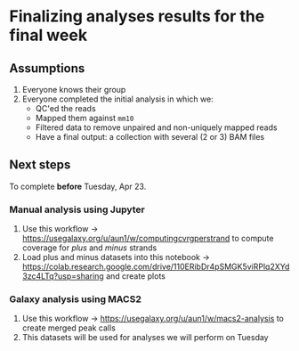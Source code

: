 # Finalizing analyses results for the final week

## Assumptions

1. Everyone knows their group
2. Everyone completed the initial analysis in which we:
   - QC'ed the reads
   - Mapped them against `mm10`
   - Filtered data to remove unpaired and non-uniquely mapped reads
   - Have a final output: a collection with several (2 or 3) BAM files
  
## Next steps

To complete **before** Tuesday, Apr 23.

### Manual analysis using Jupyter

1. Use this workflow -> https://usegalaxy.org/u/aun1/w/computingcvrgperstrand to compute coverage for *plus* and *minus* strands
2. Load plus and minus datasets into this notebook -> https://colab.research.google.com/drive/110ERibDr4pSMGK5viRPlq2XYd3zc4LTq?usp=sharing and create plots

### Galaxy analysis using MACS2

1. Use this workflow -> https://usegalaxy.org/u/aun1/w/macs2-analysis to create merged peak calls
2. This datasets will be used for analyses we will perform on Tuesday

   
